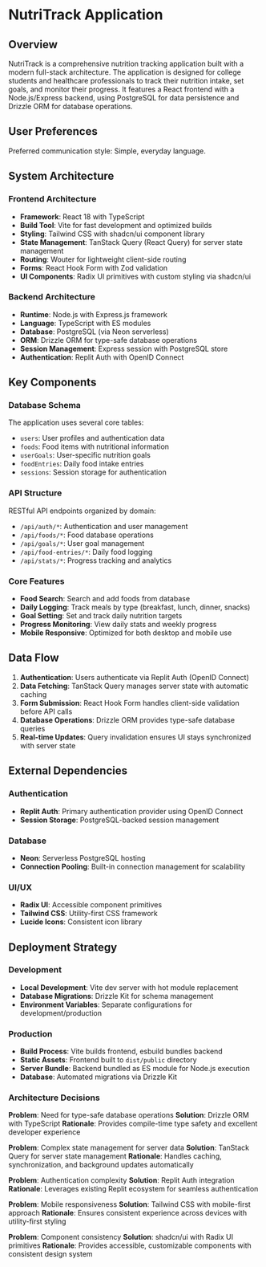 # NutriTrack Application

## Overview

NutriTrack is a comprehensive nutrition tracking application built with a modern full-stack architecture. The application is designed for college students and healthcare professionals to track their nutrition intake, set goals, and monitor their progress. It features a React frontend with a Node.js/Express backend, using PostgreSQL for data persistence and Drizzle ORM for database operations.

## User Preferences

Preferred communication style: Simple, everyday language.

## System Architecture

### Frontend Architecture
- **Framework**: React 18 with TypeScript
- **Build Tool**: Vite for fast development and optimized builds
- **Styling**: Tailwind CSS with shadcn/ui component library
- **State Management**: TanStack Query (React Query) for server state management
- **Routing**: Wouter for lightweight client-side routing
- **Forms**: React Hook Form with Zod validation
- **UI Components**: Radix UI primitives with custom styling via shadcn/ui

### Backend Architecture
- **Runtime**: Node.js with Express.js framework
- **Language**: TypeScript with ES modules
- **Database**: PostgreSQL (via Neon serverless)
- **ORM**: Drizzle ORM for type-safe database operations
- **Session Management**: Express session with PostgreSQL store
- **Authentication**: Replit Auth with OpenID Connect

## Key Components

### Database Schema
The application uses several core tables:
- `users`: User profiles and authentication data
- `foods`: Food items with nutritional information
- `userGoals`: User-specific nutrition goals
- `foodEntries`: Daily food intake entries
- `sessions`: Session storage for authentication

### API Structure
RESTful API endpoints organized by domain:
- `/api/auth/*`: Authentication and user management
- `/api/foods/*`: Food database operations
- `/api/goals/*`: User goal management
- `/api/food-entries/*`: Daily food logging
- `/api/stats/*`: Progress tracking and analytics

### Core Features
- **Food Search**: Search and add foods from database
- **Daily Logging**: Track meals by type (breakfast, lunch, dinner, snacks)
- **Goal Setting**: Set and track daily nutrition targets
- **Progress Monitoring**: View daily stats and weekly progress
- **Mobile Responsive**: Optimized for both desktop and mobile use

## Data Flow

1. **Authentication**: Users authenticate via Replit Auth (OpenID Connect)
2. **Data Fetching**: TanStack Query manages server state with automatic caching
3. **Form Submission**: React Hook Form handles client-side validation before API calls
4. **Database Operations**: Drizzle ORM provides type-safe database queries
5. **Real-time Updates**: Query invalidation ensures UI stays synchronized with server state

## External Dependencies

### Authentication
- **Replit Auth**: Primary authentication provider using OpenID Connect
- **Session Storage**: PostgreSQL-backed session management

### Database
- **Neon**: Serverless PostgreSQL hosting
- **Connection Pooling**: Built-in connection management for scalability

### UI/UX
- **Radix UI**: Accessible component primitives
- **Tailwind CSS**: Utility-first CSS framework
- **Lucide Icons**: Consistent icon library

## Deployment Strategy

### Development
- **Local Development**: Vite dev server with hot module replacement
- **Database Migrations**: Drizzle Kit for schema management
- **Environment Variables**: Separate configurations for development/production

### Production
- **Build Process**: Vite builds frontend, esbuild bundles backend
- **Static Assets**: Frontend built to `dist/public` directory
- **Server Bundle**: Backend bundled as ES module for Node.js execution
- **Database**: Automated migrations via Drizzle Kit

### Architecture Decisions

**Problem**: Need for type-safe database operations
**Solution**: Drizzle ORM with TypeScript
**Rationale**: Provides compile-time type safety and excellent developer experience

**Problem**: Complex state management for server data
**Solution**: TanStack Query for server state management
**Rationale**: Handles caching, synchronization, and background updates automatically

**Problem**: Authentication complexity
**Solution**: Replit Auth integration
**Rationale**: Leverages existing Replit ecosystem for seamless authentication

**Problem**: Mobile responsiveness
**Solution**: Tailwind CSS with mobile-first approach
**Rationale**: Ensures consistent experience across devices with utility-first styling

**Problem**: Component consistency
**Solution**: shadcn/ui with Radix UI primitives
**Rationale**: Provides accessible, customizable components with consistent design system